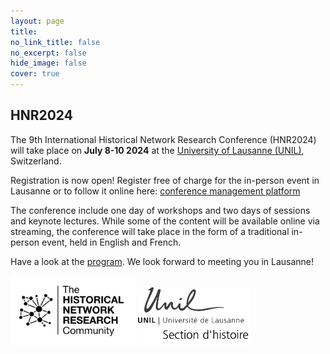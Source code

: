 ```yaml
---
layout: page
title: 
no_link_title: false 
no_excerpt: false 
hide_image: false
cover: true
---
```


## HNR2024

The 9th International Historical Network Research Conference (HNR2024) will take place on **July 8-10 2024** at the [University of Lausanne (UNIL)](/lausanne/about), Switzerland.

Registration is now open! Register free of charge for the in-person event in Lausanne or to follow it online here: [conference management platform](https://hnr2024.sciencesconf.org/)

The conference include one day of workshops and two days of sessions and keynote lectures. While some of the content will be available online via streaming, the conference will take place in the form of a traditional in-person event, held in English and French.

Have a look at the [program](/lausanne/program). We look forward to meeting you in Lausanne!

<img src="img/hnr_logo_vector.png" width="200">   <img src="img/unil_hist.png" width="180">
